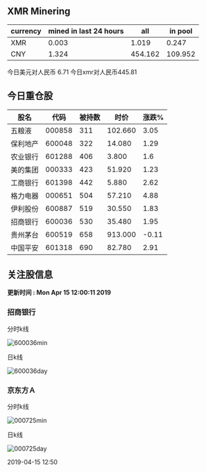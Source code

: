 ## XMR Minering

|currency|mined in last 24 hours|all|in pool|
|---|---|---|---|
|XMR|0.003|1.019|0.247|
|CNY|1.324|454.162|109.952|

今日美元对人民币 6.71	今日xmr对人民币445.81


## 今日重仓股 

|股名|代码|被持数|时价|涨跌%|
|---|---|---|---|---|
|五粮液|000858|311|102.660|3.05|
|保利地产|600048|322|14.080|1.29|
|农业银行|601288|406|3.800|1.6|
|美的集团|000333|423|51.920|1.23|
|工商银行|601398|442|5.880|2.62|
|格力电器|000651|504|57.210|4.88|
|伊利股份|600887|519|30.550|1.83|
|招商银行|600036|530|35.480|1.95|
|贵州茅台|600519|658|913.000|-0.11|
|中国平安|601318|690|82.780|2.91|

## 关注股信息
**更新时间 : Mon Apr 15 12:00:11 2019**
### 招商银行 
分时k线

![600036min](http://image.sinajs.cn/newchart/min/n/sh600036.gif)

日k线

![600036day](http://image.sinajs.cn/newchart/daily/n/sh600036.gif)

### 京东方Ａ 
分时k线

![000725min](http://image.sinajs.cn/newchart/min/n/sz000725.gif)

日k线

![000725day](http://image.sinajs.cn/newchart/daily/n/sz000725.gif)

2019-04-15 12:50